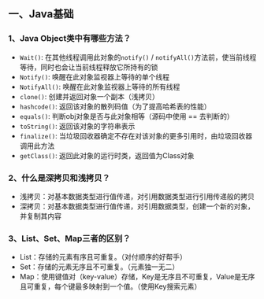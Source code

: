 ## 一、Java基础
### 1、Java Object类中有哪些方法？
* `Wait()`: 在其他线程调用此对象的`notify()` / `notifyAll()`方法前，使当前线程等待，同时也会让当前线程释放它所持有的锁
* `Notify()`: 唤醒在此对象监视器上等待的单个线程
* `NotifyAll()`: 唤醒在此对象监视器上等待的所有线程
* `clone()`: 创建并返回对象一个副本（浅拷贝）
* `hashcode()`: 返回该对象的散列码值（为了提高哈希表的性能）
* `equals()`: 判断obj对象是否与此对象相等（源码中使用 == 去判断的） 
* `toString()`: 返回该对象的字符串表示 
* `finalize()`: 当垃圾回收器确定不存在对该对象的更多引用时，由垃圾回收器调用此方法 
* `getClass()`: 返回此对象的运行时类，返回值为Class对象
### 2、什么是深拷贝和浅拷贝？
* 浅拷贝：对基本数据类型进行值传递，对引用数据类型进行引用传递般的拷贝
* 深拷贝：对基本数据类型进行值传递，对引用数据类型，创建一个新的对象，并复制其内容
### 3、List、Set、Map三者的区别？
* List：存储的元素有序且可重复。（对付顺序的好帮手）
* Set：存储的元素无序且不可重复。（元素独一无二）
* Map：使用键值对（key-value）存储，Key是无序且不可重复，Value是无序且可重复，每个键最多映射到一个值。（使用Key搜索元素）